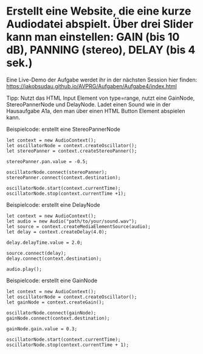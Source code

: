 # Erstellt eine Website, die eine kurze Audiodatei abspielt. Über drei Slider kann man einstellen: GAIN (bis 10 dB), PANNING (stereo), DELAY (bis 4 sek.)

Eine Live-Demo der Aufgabe werdet ihr in der nächsten Session hier finden: https://jakobsudau.github.io/AVPRG/Aufgaben/Aufgabe4/index.html

Tipp: Nutzt das HTML Input Element von type=range, nutzt eine GainNode, StereoPannerNode und DelayNode. Ladet einen Sound wie in der Hausaufgabe A1a, den man über einen HTML Button Element abspielen kann.

Beispielcode: erstellt eine StereoPannerNode
```
let context = new AudioContext();
let oscillatorNode = context.createOscillator();
let stereoPanner = context.createStereoPanner();

stereoPanner.pan.value = -0.5;

oscillatorNode.connect(stereoPanner);
stereoPanner.connect(context.destination);

oscillatorNode.start(context.currentTime);
oscillatorNode.stop(context.currentTime +1);
```

Beispielcode: erstellt eine DelayNode
```
let context = new AudioContext();
let audio = new Audio("path/to/your/sound.wav");
let source = context.createMediaElementSource(audio);
let delay = context.createDelay(4.0);

delay.delayTime.value = 2.0;

source.connect(delay);
delay.connect(context.destination);

audio.play();
```

Beispielcode: erstellt eine GainNode
```
let context = new AudioContext();
let oscillatorNode = context.createOscillator();
let gainNode = context.createGain();

oscillatorNode.connect(gainNode);
gainNode.connect(context.destination);

gainNode.gain.value = 0.3;
            
oscillatorNode.start(context.currentTime);
oscillatorNode.stop(context.currentTime + 1);